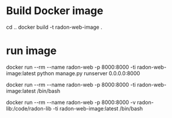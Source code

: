 



# Build Docker image
cd ..
docker build -t radon-web-image .


# run image
docker run --rm --name radon-web -p 8000:8000 -ti radon-web-image:latest python manage.py runserver 0.0.0.0:8000


docker run --rm --name radon-web -p 8000:8000 -ti radon-web-image:latest /bin/bash



docker run --rm --name radon-web -p 8000:8000 -v radon-lib:/code/radon-lib -ti radon-web-image:latest /bin/bash
